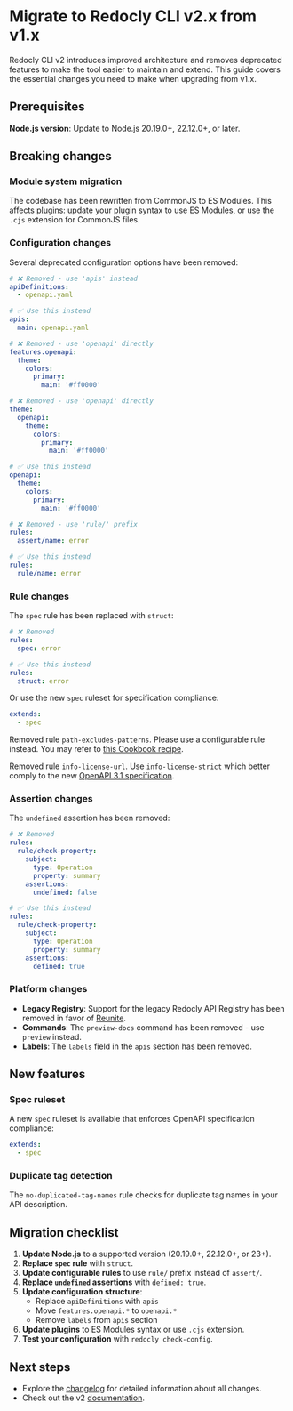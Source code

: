 # Migrate to Redocly CLI v2.x from v1.x

Redocly CLI v2 introduces improved architecture and removes deprecated features to make the tool easier to maintain and extend.
This guide covers the essential changes you need to make when upgrading from v1.x.

## Prerequisites

**Node.js version**: Update to Node.js 20.19.0+, 22.12.0+, or later.

## Breaking changes

### Module system migration

The codebase has been rewritten from CommonJS to ES Modules.
This affects [plugins](../configuration/reference/plugins.md): update your plugin syntax to use ES Modules, or use the `.cjs` extension for CommonJS files.

### Configuration changes

Several deprecated configuration options have been removed:

```yaml
# ❌ Removed - use 'apis' instead
apiDefinitions:
  - openapi.yaml

# ✅ Use this instead
apis:
  main: openapi.yaml
```

```yaml
# ❌ Removed - use 'openapi' directly
features.openapi:
  theme:
    colors:
      primary:
        main: '#ff0000'

# ❌ Removed - use 'openapi' directly
theme:
  openapi:
    theme:
      colors:
        primary:
          main: '#ff0000'

# ✅ Use this instead
openapi:
  theme:
    colors:
      primary:
        main: '#ff0000'
```

```yaml
# ❌ Removed - use 'rule/' prefix
rules:
  assert/name: error

# ✅ Use this instead
rules:
  rule/name: error
```

### Rule changes

The `spec` rule has been replaced with `struct`:

```yaml
# ❌ Removed
rules:
  spec: error

# ✅ Use this instead
rules:
  struct: error
```

Or use the new `spec` ruleset for specification compliance:

```yaml
extends:
  - spec
```

Removed rule `path-excludes-patterns`.
Please use a configurable rule instead.
You may refer to [this Cookbook recipe](https://github.com/Redocly/redocly-cli-cookbook/tree/main/configurable-rules/path-excludes-pattern).

Removed rule `info-license-url`.
Use `info-license-strict` which better comply to the new [OpenAPI 3.1 specification](https://github.com/OAI/OpenAPI-Specification/blob/main/versions/3.1.0.md#license-object).

### Assertion changes

The `undefined` assertion has been removed:

```yaml
# ❌ Removed
rules:
  rule/check-property:
    subject:
      type: Operation
      property: summary
    assertions:
      undefined: false

# ✅ Use this instead
rules:
  rule/check-property:
    subject:
      type: Operation
      property: summary
    assertions:
      defined: true
```

### Platform changes

- **Legacy Registry**: Support for the legacy Redocly API Registry has been removed in favor of [Reunite](https://app.cloud.redocly.com/).
- **Commands**: The `preview-docs` command has been removed - use `preview` instead.
- **Labels**: The `labels` field in the `apis` section has been removed.

## New features

### Spec ruleset

A new `spec` ruleset is available that enforces OpenAPI specification compliance:

```yaml
extends:
  - spec
```

### Duplicate tag detection

The `no-duplicated-tag-names` rule checks for duplicate tag names in your API description.

## Migration checklist

1. **Update Node.js** to a supported version (20.19.0+, 22.12.0+, or 23+).
2. **Replace `spec` rule** with `struct`.
3. **Update configurable rules** to use `rule/` prefix instead of `assert/`.
4. **Replace `undefined` assertions** with `defined: true`.
5. **Update configuration structure**:
   - Replace `apiDefinitions` with `apis`
   - Move `features.openapi.*` to `openapi.*`
   - Remove `labels` from `apis` section
6. **Update plugins** to ES Modules syntax or use `.cjs` extension.
7. **Test your configuration** with `redocly check-config`.

## Next steps

- Explore the [changelog](https://redocly.com/docs/cli/v2/changelog) for detailed information about all changes.
- Check out the v2 [documentation](https://redocly.com/docs/cli/v2/).
